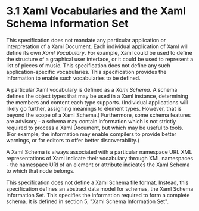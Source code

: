 <html dir="LTR" xmlns:mshelp="http://msdn.microsoft.com/mshelp" xmlns:ddue="http://ddue.schemas.microsoft.com/authoring/2003/5" xmlns:xlink="http://www.w3.org/1999/xlink" xmlns:tool="http://www.microsoft.com/tooltip"><body><input type="hidden" id="userDataCache" class="userDataStyle"><input type="hidden" id="hiddenScrollOffset"><img id="dropDownImage" style="display:none; height:0; width:0;" src="../local/drpdown.gif"><img id="dropDownHoverImage" style="display:none; height:0; width:0;" src="../local/drpdown_orange.gif"><img id="collapseImage" style="display:none; height:0; width:0;" src="../local/collapse.gif"><img id="expandImage" style="display:none; height:0; width:0;" src="../local/exp.gif"><img id="collapseAllImage" style="display:none; height:0; width:0;" src="../local/collall.gif"><img id="expandAllImage" style="display:none; height:0; width:0;" src="../local/expall.gif"><img id="copyImage" style="display:none; height:0; width:0;" src="../local/copycode.gif"><img id="copyHoverImage" style="display:none; height:0; width:0;" src="../local/copycodeHighlight.gif"><div id="header"><h1 class="heading">3.1 Xaml Vocabularies and the Xaml Schema Information Set</h1></div><div id="mainSection"><div id="mainBody"><div id="allHistory" class="saveHistory" onsave="saveAll()" onload="loadAll()"></div>




<p xmlns:wsd="http://wsdev.schemas.microsoft.com/authoring/2008/2" xmlns:msxsl="urn:schemas-microsoft-com:xslt" xmlns:script="urn:script" xmlns:build="urn:build">
<div id="sectionSection0" class="section" name="collapseableSection"><content xmlns="http://ddue.schemas.microsoft.com/authoring/2003/5" xmlns:wsd="http://wsdev.schemas.microsoft.com/authoring/2008/2" xmlns:msxsl="urn:schemas-microsoft-com:xslt" xmlns:script="urn:script" xmlns:build="urn:build">
				</content></div><div id="sectionSection1" class="section" name="collapseableSection"><content xmlns="http://ddue.schemas.microsoft.com/authoring/2003/5" xmlns:wsd="http://wsdev.schemas.microsoft.com/authoring/2008/2" xmlns:msxsl="urn:schemas-microsoft-com:xslt" xmlns:script="urn:script" xmlns:build="urn:build">
					<p xmlns="">This specification does not mandate any particular application or interpretation of a Xaml Document. Each individual application of Xaml will define its own <i>Xaml Vocabulary</i>. For example, Xaml could be used to define the structure of a graphical user interface, or it could be used to represent a list of pieces of music. This specification does not define any such application-specific vocabularies. This specification provides the information to enable such vocabularies to be defined.</p>
					<p xmlns="">A particular Xaml vocabulary is defined as a <i>Xaml Schema</i>. A schema defines the object types that may be used in a Xaml instance, determining the members and content each type supports. (Individual applications will likely go further, assigning meanings to element types. However, that is beyond the scope of a Xaml Schema.) Furthermore, some schema features are advisory - a schema may contain information which is not strictly required to process a Xaml Document, but which may be useful to tools. (For example, the information may enable compilers to provide better warnings, or for editors to offer better discoverability.)</p>
					<p xmlns="">A Xaml Schema is always associated with a particular namespace URI. XML representations of Xaml indicate their vocabulary through XML namespaces - the namespace URI of an element or attribute indicates the Xaml Schema to which that node belongs.</p>
					<p xmlns="">This specification does not define a Xaml Schema file format. Instead, this specification defines an abstract data model for schemas, the Xaml Schema Information Set. This specifies the information required to form a complete schema. It is defined in section <mshelp:link keywords="7c7f7190-869c-436b-a697-a895dc909d46" tabindex="0">5</mshelp:link>, "Xaml Schema Information Set".</p>
				</content></div><!--[if gte IE 5]>
			<tool:tip element="languageFilterToolTip" avoidmouse="false"/>
		<![endif]--></div><a name="feedback"></a><span></span></div></body></html>

